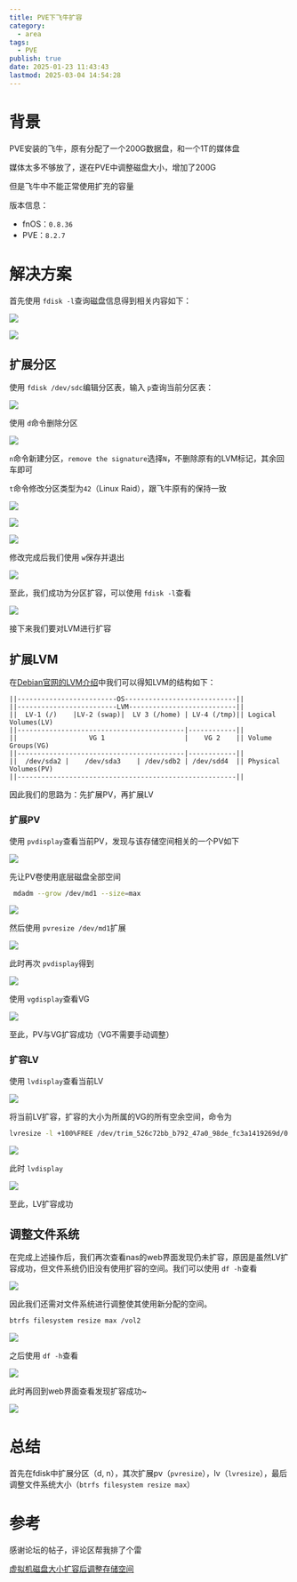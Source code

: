 ```yaml
---
title: PVE下飞牛扩容
category:
  - area
tags:
  - PVE
publish: true
date: 2025-01-23 11:43:43
lastmod: 2025-03-04 14:54:28
---
```

# 背景

PVE安装的飞牛，原有分配了一个200G数据盘，和一个1T的媒体盘

媒体太多不够放了，遂在PVE中调整磁盘大小，增加了200G

但是飞牛中不能正常使用扩充的容量

版本信息：

+ fnOS：`0.8.36`
+ PVE：`8.2.7`


# 解决方案

首先使用 `fdisk -l`查询磁盘信息得到相关内容如下：

![](/static/images/image-20250304161139544.png)


![](/static/images/image-20250304161139560.png)


## 扩展分区

使用 `fdisk /dev/sdc`编辑分区表，输入 `p`查询当前分区表：

![](/static/images/image-20250304161139573.png)

使用 `d`命令删除分区

![](/static/images/image-20250304161139588.png)

`n`命令新建分区，`remove the signature`选择`N`，不删除原有的LVM标记，其余回车即可

`t`命令修改分区类型为`42`（Linux Raid），跟飞牛原有的保持一致

![](/static/images/image-20250304161139602.png)

![](/static/images/image-20250304161139616.png)

![](/static/images/image-20250304161139628.png)

修改完成后我们使用 `w`保存并退出

![](/static/images/image-20250304161139644.png)

至此，我们成功为分区扩容，可以使用 `fdisk -l`查看

![](/static/images/image-20250304161139655.png)

接下来我们要对LVM进行扩容

## 扩展LVM

在[Debian官网的LVM介绍](https://wiki.debian.org/LVM)中我们可以得知LVM的结构如下：

```null
||-------------------------OS----------------------------||
||-------------------------LVM---------------------------||
||  LV-1 (/)    |LV-2 (swap)|  LV 3 (/home) | LV-4 (/tmp)|| Logical Volumes(LV)
||------------------------------------------|------------||
||                  VG 1                    |    VG 2    || Volume Groups(VG)
||------------------------------------------|------------||
||  /dev/sda2 |    /dev/sda3    | /dev/sdb2 | /dev/sdd4  || Physical Volumes(PV)
||-------------------------------------------------------||

```

因此我们的思路为：先扩展PV，再扩展LV

### 扩展PV

使用 `pvdisplay`查看当前PV，发现与该存储空间相关的一个PV如下

![](/static/images/image-20250304161139668.png)

先让PV卷使用底层磁盘全部空间

```bash
 mdadm --grow /dev/md1 --size=max
```
![](/static/images/image-20250304161139684.png)

然后使用 `pvresize /dev/md1`扩展

![](/static/images/image-20250304161139696.png)

此时再次 `pvdisplay`得到

![](/static/images/image-20250304161139709.png)

使用 `vgdisplay`查看VG

![](/static/images/image-20250304161139722.png)

至此，PV与VG扩容成功（VG不需要手动调整）

### 扩容LV

使用 `lvdisplay`查看当前LV

![](/static/images/image-20250304161139733.png)

将当前LV扩容，扩容的大小为所属的VG的所有空余空间，命令为
```bash
lvresize -l +100%FREE /dev/trim_526c72bb_b792_47a0_98de_fc3a1419269d/0
```

![](/static/images/image-20250304161139746.png)

此时 `lvdisplay`

![](/static/images/image-20250304161139758.png)

至此，LV扩容成功

## 调整文件系统

在完成上述操作后，我们再次查看nas的web界面发现仍未扩容，原因是虽然LV扩容成功，但文件系统仍旧没有使用扩容的空间。我们可以使用 `df -h`查看

![](/static/images/image-20250304161139771.png)

因此我们还需对文件系统进行调整使其使用新分配的空间。

```bash
btrfs filesystem resize max /vol2
```

![](/static/images/image-20250304161139783.png)

之后使用 `df -h`查看

![](/static/images/image-20250304161139795.png)

此时再回到web界面查看发现扩容成功~

![](/static/images/image-20250304161139807.png)


# 总结


首先在fdisk中扩展分区（d, n），其次扩展pv（`pvresize`），lv（`lvresize`），最后调整文件系统大小（`btrfs filesystem resize max`）



# 参考

感谢论坛的帖子，评论区帮我排了个雷

[虚拟机磁盘大小扩容后调整存储空间](https://club.fnnas.com/forum.php?mod=viewthread&tid=4513&highlight=)

